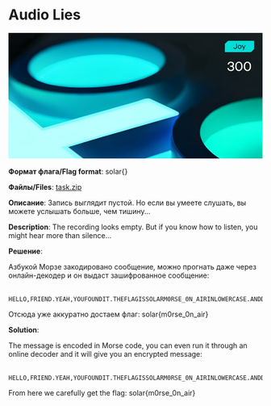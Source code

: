 # Audio Lies

![alt text](Joy.jpg)

**Формат флага/Flag format**: solar{}

**Файлы/Files**: [task.zip](task.zip)

**Описание**: Запись выглядит пустой. Но если вы умеете слушать, вы можете услышать больше, чем тишину...

**Description**: The recording looks empty. But if you know how to listen, you might hear more than silence...

**Решение**:

Азбукой Морзе закодировано сообщение, можно прогнать даже через онлайн-декодер и он выдаст зашифрованное сообщение:

```
    HELLO,FRIEND.YEAH,YOUFOUNDIT.THEFLAGISSOLARM0RSE_0N_AIRINLOWERCASE.ANDDONTFORGETABOUTBRACES.
```

Отсюда уже аккуратно достаем флаг: solar{m0rse_0n_air}

**Solution**:

The message is encoded in Morse code, you can even run it through an online decoder and it will give you an encrypted message:

```
    HELLO,FRIEND.YEAH,YOUFOUNDIT.THEFLAGISSOLARM0RSE_0N_AIRINLOWERCASE.ANDDONTFORGETABOUTBRACES.
```

From here we carefully get the flag: solar{m0rse_0n_air}